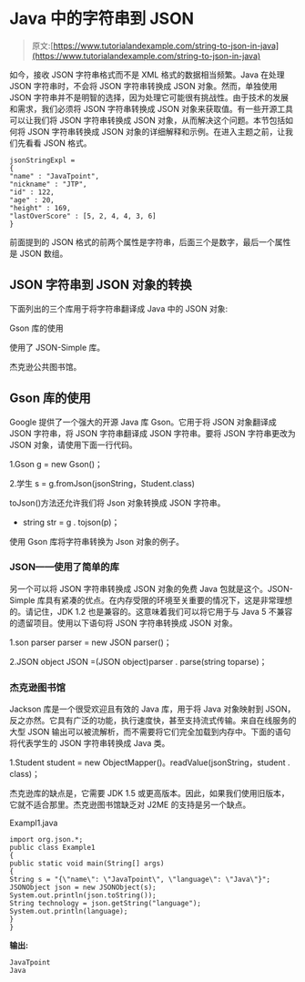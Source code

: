 # Java 中的字符串到 JSON

> 原文:[https://www.tutorialandexample.com/string-to-json-in-java](https://www.tutorialandexample.com/string-to-json-in-java)

如今，接收 JSON 字符串格式而不是 XML 格式的数据相当频繁。Java 在处理 JSON 字符串时，不会将 JSON 字符串转换成 JSON 对象。然而，单独使用 JSON 字符串并不是明智的选择，因为处理它可能很有挑战性。由于技术的发展和需求，我们必须将 JSON 字符串转换成 JSON 对象来获取值。有一些开源工具可以让我们将 JSON 字符串转换成 JSON 对象，从而解决这个问题。本节包括如何将 JSON 字符串转换成 JSON 对象的详细解释和示例。在进入主题之前，让我们先看看 JSON 格式。

```
jsonStringExpl =   
{  
"name" : "JavaTpoint",  
"nickname" : "JTP",  
"id" : 122,  
"age" : 20,    
"height" : 169,    
"lastOverScore" : [5, 2, 4, 4, 3, 6]  
} 
```

前面提到的 JSON 格式的前两个属性是字符串，后面三个是数字，最后一个属性是 JSON 数组。

## JSON 字符串到 JSON 对象的转换

下面列出的三个库用于将字符串翻译成 Java 中的 JSON 对象:

Gson 库的使用

使用了 JSON-Simple 库。

杰克逊公共图书馆。

## Gson 库的使用

Google 提供了一个强大的开源 Java 库 Gson。它用于将 JSON 对象翻译成 JSON 字符串，将 JSON 字符串翻译成 JSON 字符串。要将 JSON 字符串更改为 JSON 对象，请使用下面一行代码。

1.Gson g = new Gson()；

2.学生 s = g.fromJson(jsonString，Student.class)

toJson()方法还允许我们将 Json 对象转换成 JSON 字符串。

*   string str = g . tojson(p)；

使用 Gson 库将字符串转换为 Json 对象的例子。

### JSON——使用了简单的库

另一个可以将 JSON 字符串转换成 JSON 对象的免费 Java 包就是这个。JSON-Simple 库具有紧凑的优点。在内存受限的环境至关重要的情况下，这是非常理想的。请记住，JDK 1.2 也是兼容的。这意味着我们可以将它用于与 Java 5 不兼容的遗留项目。使用以下语句将 JSON 字符串转换成 JSON 对象。

1.son parser parser = new JSON parser()；

2.JSON object JSON =(JSON object)parser . parse(string toparse)；

### 杰克逊图书馆

Jackson 库是一个很受欢迎且有效的 Java 库，用于将 Java 对象映射到 JSON，反之亦然。它具有广泛的功能，执行速度快，甚至支持流式传输。来自在线服务的大型 JSON 输出可以被流解析，而不需要将它们完全加载到内存中。下面的语句将代表学生的 JSON 字符串转换成 Java 类。

1.Student student = new ObjectMapper()。readValue(jsonString，student . class)；

杰克逊库的缺点是，它需要 JDK 1.5 或更高版本。因此，如果我们使用旧版本，它就不适合那里。杰克逊图书馆缺乏对 J2ME 的支持是另一个缺点。

Exampl1.java

```
import org.json.*;  
public class Example1 
{  
public static void main(String[] args)   
{  
String s = "{\"name\": \"JavaTpoint\", \"language\": \"Java\"}";  
JSONObject json = new JSONObject(s);  
System.out.println(json.toString());  
String technology = json.getString("language");  
System.out.println(language);  
}  
} 
```

**输出:**

```
JavaTpoint
Java
```
